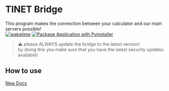 # TINET Bridge
This program makes the connection between your calculator and our main servers possible!  
[![wakatime](https://wakatime.com/badge/github/tkbstudios/tinet-bridge.svg)](https://wakatime.com/badge/github/tkbstudios/tinet-bridge)
[![Package Application with Pyinstaller](https://github.com/tkbstudios/tinet-bridge/actions/workflows/build-windows-executable.yml/badge.svg?branch=master&event=status)](https://github.com/tkbstudios/tinet-bridge/actions/workflows/build-windows-executable.yml)


> ⚠️ please ALWAYS update the bridge to the latest version!  
> by doing this you make sure that you have the latest security updates available!

## How to use
[New Docs](https://tinetdocs.tkbstudios.com/)
